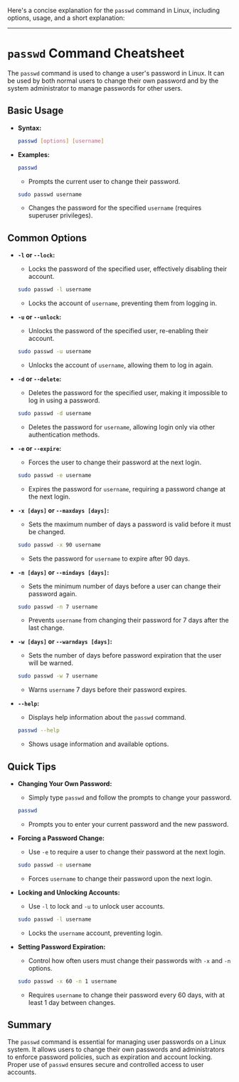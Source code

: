 Here's a concise explanation for the `passwd` command in Linux, including options, usage, and a short explanation:

---

# `passwd` Command Cheatsheet

The `passwd` command is used to change a user's password in Linux. It can be used by both normal users to change their own password and by the system administrator to manage passwords for other users.

## Basic Usage

- **Syntax:**

  ```sh
  passwd [options] [username]
  ```

- **Examples:**

  ```sh
  passwd
  ```

  - Prompts the current user to change their password.

  ```sh
  sudo passwd username
  ```

  - Changes the password for the specified `username` (requires superuser privileges).

## Common Options

- **`-l` or `--lock`:**
  - Locks the password of the specified user, effectively disabling their account.

  ```sh
  sudo passwd -l username
  ```

  - Locks the account of `username`, preventing them from logging in.

- **`-u` or `--unlock`:**
  - Unlocks the password of the specified user, re-enabling their account.

  ```sh
  sudo passwd -u username
  ```

  - Unlocks the account of `username`, allowing them to log in again.

- **`-d` or `--delete`:**
  - Deletes the password for the specified user, making it impossible to log in using a password.

  ```sh
  sudo passwd -d username
  ```

  - Deletes the password for `username`, allowing login only via other authentication methods.

- **`-e` or `--expire`:**
  - Forces the user to change their password at the next login.

  ```sh
  sudo passwd -e username
  ```

  - Expires the password for `username`, requiring a password change at the next login.

- **`-x [days]` or `--maxdays [days]`:**
  - Sets the maximum number of days a password is valid before it must be changed.

  ```sh
  sudo passwd -x 90 username
  ```

  - Sets the password for `username` to expire after 90 days.

- **`-n [days]` or `--mindays [days]`:**
  - Sets the minimum number of days before a user can change their password again.

  ```sh
  sudo passwd -n 7 username
  ```

  - Prevents `username` from changing their password for 7 days after the last change.

- **`-w [days]` or `--warndays [days]`:**
  - Sets the number of days before password expiration that the user will be warned.

  ```sh
  sudo passwd -w 7 username
  ```

  - Warns `username` 7 days before their password expires.

- **`--help`:**
  - Displays help information about the `passwd` command.

  ```sh
  passwd --help
  ```

  - Shows usage information and available options.

## Quick Tips

- **Changing Your Own Password:**
  - Simply type `passwd` and follow the prompts to change your password.

  ```sh
  passwd
  ```

  - Prompts you to enter your current password and the new password.

- **Forcing a Password Change:**
  - Use `-e` to require a user to change their password at the next login.

  ```sh
  sudo passwd -e username
  ```

  - Forces `username` to change their password upon the next login.

- **Locking and Unlocking Accounts:**
  - Use `-l` to lock and `-u` to unlock user accounts.

  ```sh
  sudo passwd -l username
  ```

  - Locks the `username` account, preventing login.

- **Setting Password Expiration:**
  - Control how often users must change their passwords with `-x` and `-n` options.

  ```sh
  sudo passwd -x 60 -n 1 username
  ```

  - Requires `username` to change their password every 60 days, with at least 1 day between changes.

## Summary

The `passwd` command is essential for managing user passwords on a Linux system. It allows users to change their own passwords and administrators to enforce password policies, such as expiration and account locking. Proper use of `passwd` ensures secure and controlled access to user accounts.